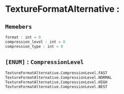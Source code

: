
# TextureFormatAlternative : 
## ```Memebers```    
```rust
format : int = 0  
compression_level : int = 0  
compression_type : int = 0  
```

## ``[ENUM]`` : `CompressionLevel`    
```python
TextureFormatAlternative.CompressionLevel.FAST
TextureFormatAlternative.CompressionLevel.NORMAL
TextureFormatAlternative.CompressionLevel.HIGH
TextureFormatAlternative.CompressionLevel.BEST
```

